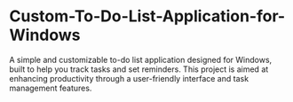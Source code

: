 # Custom-To-Do-List-Application-for-Windows
A simple and customizable to-do list application designed for Windows, built to help you track tasks and set reminders. This project is aimed at enhancing productivity through a user-friendly interface and task management features.
